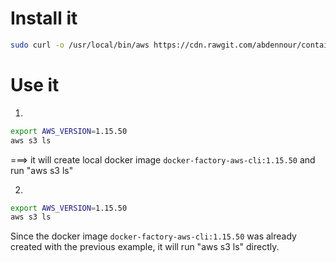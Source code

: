 # Install it


```sh
sudo curl -o /usr/local/bin/aws https://cdn.rawgit.com/abdennour/containers-factory/latest/aws-cli/aws.sh && sudo chmod +x /usr/local/bin/aws
```

# Use it



1.
```sh
export AWS_VERSION=1.15.50
aws s3 ls
```
===> it will create local docker image `docker-factory-aws-cli:1.15.50` and run "aws s3 ls"

2.
```sh
export AWS_VERSION=1.15.50
aws s3 ls
```
Since the docker image  `docker-factory-aws-cli:1.15.50` was already created with the previous example, it will run "aws s3 ls" directly.
